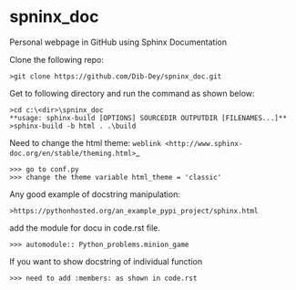 # spninx_doc
Personal webpage in GitHub using Sphinx Documentation

Clone the following repo:

	>git clone https://github.com/Dib-Dey/spninx_doc.git

Get to following directory and run the command as shown below:	

	>cd c:\<dir>\spninx_doc
	**usage: sphinx-build [OPTIONS] SOURCEDIR OUTPUTDIR [FILENAMES...]**
	>sphinx-build -b html . .\build 

Need to change the html theme: `weblink <http://www.sphinx-doc.org/en/stable/theming.html>`_

	>>> go to conf.py
	>>> change the theme variable html_theme = 'classic'

Any good example of docstring manipulation:

	>https://pythonhosted.org/an_example_pypi_project/sphinx.html


add the module for docu in code.rst file. 

	>>> automodule:: Python_problems.minion_game

If you want to show docstring of individual function 

	>>> need to add :members: as shown in code.rst 
